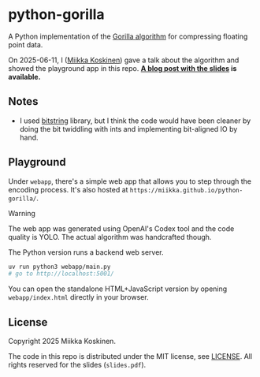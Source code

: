 # python-gorilla

A Python implementation of the [Gorilla algorithm] for compressing floating point data.

[Gorilla algorithm]: https://www.vldb.org/pvldb/vol8/p1816-teller.pdf

On 2025-06-11, I ([Miikka Koskinen](https://miikka.me/)) gave a talk about the algorithm and showed the playground app in this repo.
**[A blog post with the slides](https://quanttype.net/posts/2025-06-16-compressing-with-gorilla.html) is available.**

## Notes

- I used [bitstring](https://bitstring.readthedocs.io/en/stable/) library, but
  I think the code would have been cleaner by doing the bit twiddling with ints
  and implementing bit-aligned IO by hand.

## Playground

Under `webapp`, there's a simple web app that allows you to step through the encoding process.
It's also hosted at `https://miikka.github.io/python-gorilla/`.

> [!WARNING]
> The web app was generated using OpenAI's Codex tool and the code quality is YOLO.
> The actual algorithm was handcrafted though.

The Python version runs a backend web server.

```bash
uv run python3 webapp/main.py
# go to http://localhost:5001/
```

You can open the standalone HTML+JavaScript version by opening `webapp/index.html` directly in your browser.

## License

Copyright 2025 Miikka Koskinen.

The code in this repo is distributed under the MIT license, see [LICENSE](./LICENSE).
All rights reserved for the slides (`slides.pdf`).
